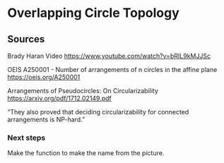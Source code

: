 
# Overlapping Circle Topology

## Sources

Brady Haran Video
https://www.youtube.com/watch?v=bRIL9kMJJSc

OEIS A250001 - Number of arrangements of n circles in the affine plane 
https://oeis.org/A250001

Arrangements of Pseudocircles: On Circularizability
https://arxiv.org/pdf/1712.02149.pdf

“They also proved that deciding circularizability for connected arrangements is NP-hard.”


### Next steps

Make the function to make the name from the picture.